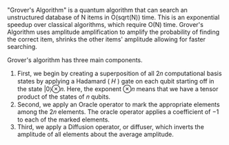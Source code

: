 "Grover's Algorithm" is a quantum algorithm that can search an unstructured database of N items in O(sqrt(N)) time. 
This is an exponential speedup over classical algorithms, which require O(N) time. 
Grover's Algorithm uses amplitude amplification to amplify the probability of finding the correct item, shrinks the other items' amplitude
allowing for faster searching.

Grover's algorithm has three main components.

1. First, we begin by creating a superposition of all  2𝑛 computational basis states by applying a Hadamard ( 𝐻 ) gate on each qubit starting off in the state
 |0⟩⊗𝑛. Here, the exponent  ⊗𝑛 means that we have a tensor product of the states of  𝑛 qubits.
2. Second, we apply an Oracle operator to mark the appropriate elements among the  2𝑛 elements. The oracle operator applies a coefficient of  −1
  to each of the marked elements.
3. Third, we apply a Diffusion operator, or diffuser, which inverts the amplitude of all elements about the average amplitude.
